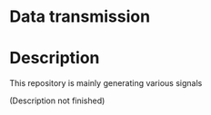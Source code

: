 # Data transmission
# Description
This repository is mainly generating various signals

(Description not finished)
